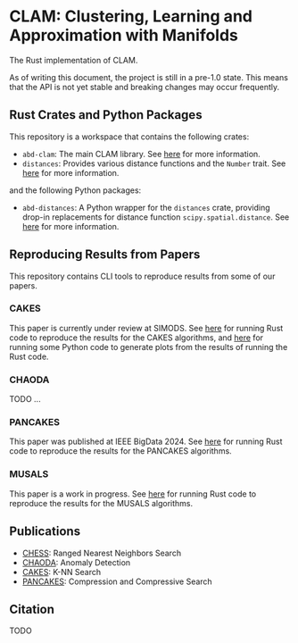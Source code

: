 # CLAM: Clustering, Learning and Approximation with Manifolds

The Rust implementation of CLAM.

As of writing this document, the project is still in a pre-1.0 state.
This means that the API is not yet stable and breaking changes may occur frequently.

## Rust Crates and Python Packages

This repository is a workspace that contains the following crates:

- `abd-clam`: The main CLAM library. See [here](crates/abd-clam/README.md) for more information.
- `distances`: Provides various distance functions and the `Number` trait. See [here](crates/distances/README.md) for more information.

and the following Python packages:

- `abd-distances`: A Python wrapper for the `distances` crate, providing drop-in replacements for distance function `scipy.spatial.distance`. See [here](python/distances/README.md) for more information.

## Reproducing Results from Papers

This repository contains CLI tools to reproduce results from some of our papers.

### CAKES

This paper is currently under review at SIMODS.
See [here](benches/cakes/README.md) for running Rust code to reproduce the results for the CAKES algorithms, and [here](benches/py-cakes/README.md) for running some Python code to generate plots from the results of running the Rust code.

### CHAODA

TODO ...

### PANCAKES

This paper was published at IEEE BigData 2024.
See [here](benches/pancakes/README.md) for running Rust code to reproduce the results for the PANCAKES algorithms.

### MUSALS

This paper is a work in progress.
See [here](benches/musals/README.md) for running Rust code to reproduce the results for the MUSALS algorithms.

## Publications

- [CHESS](https://arxiv.org/abs/1908.08551): Ranged Nearest Neighbors Search
- [CHAODA](https://arxiv.org/abs/2103.11774): Anomaly Detection
- [CAKES](https://arxiv.org/abs/2309.05491): K-NN Search
- [PANCAKES](https://arxiv.org/abs/2409.12161): Compression and Compressive Search

## Citation

TODO
